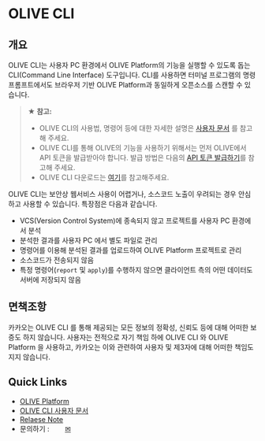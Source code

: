 OLIVE CLI
==============================================================================

## 개요

OLIVE CLI는 사용자 PC 환경에서 OLIVE Platform의 기능을 실행할 수 있도록 돕는 CLI(Command Line Interface) 도구입니다.
CLI를 사용하면 터미널 프로그램의 명령 프롬프트에서도 브라우저 기반 OLIVE Platform과 동일하게 오픈소스를 스캔할 수 있습니다.

> **★ 참고:**
> - OLIVE CLI의 사용법, 명령어 등에 대한 자세한 설명은 [사용자 문서](https://olive.kakao.com/docs/cli/overview) 를 참고해 주세요.
> - OLIVE CLI를 통해 OLIVE의 기능을 사용하기 위해서는 먼저 OLIVE에서 API 토큰을 발급받아야 합니다. 발급 방법은 다음의 [API 토큰 발급하기](#API-토큰-발급하기)를 참고해 주세요.
> - OLIVE CLI 다운로드는 [여기](https://github.com/kakao/olive-cli/releases)를 참고해주세요.

OLIVE CLI는 보안상 웹서비스 사용이 어렵거나, 소스코드 노출이 우려되는 경우 안심하고 사용할 수 있습니다. 특장점은 다음과 같습니다.

* VCS(Version Control System)에 종속되지 않고 프로젝트를 사용자 PC 환경에서 분석
* 분석한 결과를 사용자 PC 에서 별도 파일로 관리
* 명령어를 이용해 분석된 결과를 업로드하여 OLIVE Platform 프로젝트로 관리
* 소스코드가 전송되지 않음
* 특정 명령어(`report` 및 `apply`)를 수행하지 않으면 클라이언트 측의 어떤 데이터도 서버에 저장되지 않음


## 면책조항

카카오는 OLIVE CLI 를 통해 제공되는 모든 정보의 정확성, 신뢰도 등에 대해 어떠한 보증도 하지 않습니다.
사용자는 전적으로 자기 책임 하에 OLIVE CLI 와 OLIVE Platform 을 사용하고, 카카오는 이와 관련하여 사용자 및 제3자에 대해 어떠한 책임도 지지 않습니다.

## Quick Links
- [OLIVE Platform](https://olive.kakao.com)
- [OLIVE CLI 사용자 문서](https://olive.kakao.com/docs/cli/overview)
- [Relaese Note](https://github.com/kakao/olive-cli/releases)
- 문의하기 : <a href="http://pf.kakao.com/_ztlfK/chat"><img src="https://t1.kakaocdn.net/together_image/svg/footer_kakaotalk.svg" height="16px" width="16px"></a>&nbsp;&nbsp;&nbsp;[✉](mailto:opensource@kakaocorp.com)
